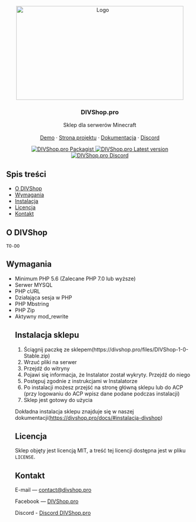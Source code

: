 <p align="center">
  <a href="https://divshop.pro">
    <img src="https://cdn-n.divshop.pro/images/divshop-logo.png" alt="Logo" width="450" height="253">
  </a>

  <h3 align="center">DIVShop.pro</h3>

  <p align="center">
    Sklep dla serwerów Minecraft
    <br>
    <br>
    <a href="https://demo.divshop.pro/">Demo</a>
    ·
    <a href="https://divshop.pro/">Strona projektu</a>
    ·
    <a href="https://divshop.pro/docs/">Dokumentacja</a>
    ·
    <a href="https://divshop.pro/discord/">Discord</a>
  </p>
  <p align="center">
    <a href="#">
      <img src="https://img.shields.io/packagist/dm/divshop/divshop" alt="DIVShop.pro Packagist">
    </a>
    <a href="#">
      <img src="https://img.shields.io/github/v/release/divshop/divshop?include_prereleases&sort=semver" alt="DIVShop.pro Latest version">
    </a>
    <a href="https://divshop.pro/discord/">
      <img src="https://img.shields.io/discord/768411593288712194?label=discord" alt="DIVShop.pro Discord">
    </a>
  </p>
</p>



## Spis treści

* [O DIVShop](#o-divshop)
* [Wymagania](#wymagania)
* [Instalacja](#instalacja-sklepu)
* [Licencja](#licencja)
* [Kontakt](#kontakt)




## O DIVShop

`TO-DO`



## Wymagania

<ul>
  <li>Minimum PHP 5.6 (Zalecane PHP 7.0 lub wyższe)</li>
  <li>Serwer MYSQL</li>
  <li>PHP cURL</li>
  <li>Działająca sesja w PHP</li>
  <li>PHP Mbstring</li>
  <li>PHP Zip</li>
  <li>Aktywny mod_rewrite</li>


## Instalacja sklepu
 
<ol>
  <li>Ściągnij paczkę ze sklepem(https://divshop.pro/files/DIVShop-1-0-Stable.zip)</li>
  <li>Wrzuć pliki na serwer</li>
  <li>Przejdź do witryny</li>
  <li>Pojawi się informacja, że Instalator został wykryty. Przejdź do niego</li>
  <li>Postępuj zgodnie z instrukcjami w Instalatorze</li>
  <li>Po instalacji możesz przejść na stronę główną sklepu lub do ACP (przy logowaniu do ACP wpisz dane podane podczas instalacji)</li>
  <li>Sklep jest gotowy do użycia</li>
</ol>
 
Dokładna instalacja sklepu znajduje się w naszej dokumentacji(https://divshop.pro/docs/#instalacja-divshop)




## Licencja

Sklep objęty jest licencją MIT, a treść tej licencji dostępna jest w pliku `LICENSE`.




## Kontakt

E-mail — contact@divshop.pro

Facebook — [DIVShop.pro](https://facebook.com/divshoppro)

Discord - [Discord DIVShop.pro](https://divshop.pro/discord/)
